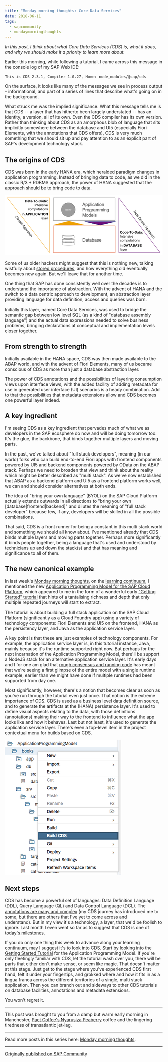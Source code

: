 ```yaml
---
title: "Monday morning thoughts: Core Data Services"
date: 2018-06-11
tags:
  - sapcommunity
  - mondaymorningthoughts
---
```


*In this post, I think about what Core Data Services (CDS) is, what it
does, and why we should make it a priority to learn more about.*

Earlier this morning, while following a tutorial, I came across this
message in the console log of my SAP Web IDE:

```text
This is CDS 2.3.1, Compiler 1.0.27, Home: node_modules/@sap/cds
```

On the surface, it looks like many of the messages we see in process
output - informational, and part of a series of lines that describe
what's going on in the background.

What struck me was the implied significance. What this message tells me
is that CDS -- a layer that has hitherto been largely understated --
has an identity, a version, all of its own. Even the CDS compiler has
its own version. Rather than thinking about CDS as an amorphous blob of
language that sits implicitly somewhere between the database and UI5
(especially Fiori Elements, with the annotations that CDS offers), CDS
is very much something that we should sit up and pay attention to as an
explicit part of SAP's development technology stack.

## The origins of CDS

CDS was born in the early HANA era, which heralded paradigm changes in
application programming. Instead of bringing data to code, as we did in
the classic R/3 + RDBMS approach, the power of HANA suggested that the
approach should be to bring code to data.

![](/images/2018/06/Screen-Shot-2018-06-11-at-08.04.37.png)

Some of us older hackers might suggest that this is nothing new, talking
wistfully about [stored
procedures](https://en.wikipedia.org/wiki/Stored_procedure), and how
everything old eventually becomes new again. But we'll leave that for
another time.

One thing that SAP has done consistently well over the decades is to
understand the importance of abstraction. With the advent of HANA and
the switch to a data centric approach to development, an abstraction
layer providing language for data definition, access and queries was
born.

Initially this layer, named Core Data Services, was used to bridge the
semantic gap between low level SQL (as a kind of "database assembly
language") and the actual data expressions needed to solve business
problems, bringing declarations at conceptual and implementation levels
closer together.

## From strength to strength

Initially available in the HANA space, CDS was then made available to
the ABAP world, and with the advent of Fiori Elements, many of us became
conscious of CDS as more than just a database abstraction layer.

The power of CDS annotations and the possibilities of layering
consumption views upon interface views, with the added facility of
adding metadata for use in generated user interface (UI) scenarios is a
heady combination. Add to that the possibilities that metadata
extensions allow and CDS becomes one powerful layer indeed.

## A key ingredient

I'm seeing CDS as a key ingredient that pervades much of what we as
developers in the SAP ecosphere do now and will be doing tomorrow too.
It's the glue, the backbone, that binds together multiple layers and
moving parts.

In the past, we've talked about "full stack developers", meaning (in
our world) folks who can build end-to-end Fiori apps with frontend
components powered by UI5 and backend components powered by OData on the
ABAP stack. Perhaps we need to broaden that view and think about the
reality which might be better described as "multi stack". As we've
now established that ABAP as a backend platform and UI5 as a frontend
platform works well, we can and should consider alternatives at both
ends.

The idea of "bring your own language" (BYOL) on the SAP Cloud Platform
actually extends outwards in all directions to "bring your own
\[database\|frontend\|backend\]" and dilutes the meaning of "full
stack developer" because few, if any, developers will be skilled in all
the possible combinations.

That said, CDS is a front runner for being a constant in this multi
stack world and something we should all know about. I've mentioned
already that CDS binds multiple layers and moving parts together.
Perhaps more significantly it binds people together, being a language
that's used and understood by technicians up and down the stack(s) and
that has meaning and significance to all of them.

## The new canonical example

In last week's [Monday morning
thoughts](/tags/mondaymorningthoughts/), on the
[learning
continuum](/blog/posts/2018/06/04/monday-morning-thoughts:-the-learning-continuum/),
I mentioned the new [Application Programming Model for the SAP Cloud
Platform](https://blogs.sap.com/2018/06/05/introducing-the-new-application-programming-model-for-sap-cloud-platform/),
which appeared to me in the form of a wonderful early ["Getting
Started"
tutorial](https://help.sap.com/viewer/65de2977205c403bbc107264b8eccf4b/Cloud/en-US/5ec8c983a0bf43b4a13186fcf59015fc.html) that
hints of a tantalising richness and depth that only multiple repeated
journeys will start to extract.

The tutorial is about building a full stack application on the SAP Cloud
Platform (significantly as a Cloud Foundry app) using a variety of
technology components: Fiori Elements and UI5 on the frontend, HANA as
the persistency layer, and Java as the application service layer.

A key point is that these are just examples of technology components.
For example, the application service layer is, in this tutorial
instance, Java, mainly because it's the runtime supported right now.
But perhaps for the next incarnation of the Application Programming
Model, there'll be support a NodeJS stack for an alternative
application service layer. It's early days and I for one am glad that
[rough consensus and running
code](https://courses.cs.duke.edu/common/compsci092/papers/govern/consensus.pdf) has meant
that we're seeing a first glimpse of the entire model with a single
runtime example, earlier than we might have done if multiple runtimes
had been supported from day one.

Most significantly, however, there's a notion that becomes clear as
soon as you've run through the tutorial even just once. That notion is
the extreme importance of CDS. CDS is used as a business level data
definition source, and to generate the artifacts at the (HANA)
persistence layer. It's used to define visual aspects relating to the
data, with those definitions (annotations) making their way to the
frontend to influence what the app looks like and how it behaves. Last
but not least, it's used to generate the application service layer.
There's even a top-level item in the project contextual menu for builds
based on CDS.

![](/images/2018/06/Screen-Shot-2018-06-11-at-08.47.57.png)

## Next steps

CDS has become a powerful set of languages: Data Definition Language
(DDL), Query Language (QL) and Data Control Language (DCL). The
[annotations are many and
complex](https://help.sap.com/viewer/cc0c305d2fab47bd808adcad3ca7ee9d/7.5.9/en-US/630ce9b386b84e80bfade96779fbaeec.html)
(my CDS journey has introduced me to some, but there are others that
I've yet to come across and understand). But in my view it's a
technology, a layer, that we'd be foolish to ignore. Last month I even
went so far as to suggest that CDS is one of [today's
milestones](/blog/posts/2018/05/21/monday-morning-thoughts:-milestones/#todays-milestones).

If you do only one thing this week to advance along your learning
continuum, may I suggest it's to look into CDS. Start by looking into
the [Getting Started
Tutorial](https://help.sap.com/viewer/65de2977205c403bbc107264b8eccf4b/Cloud/en-US/5ec8c983a0bf43b4a13186fcf59015fc.html)
for the Application Programming Model. If you're only fleetingly
familiar with CDS, let the tutorial wash over you, there will be parts
that either don't make sense, or seem like magic. That doesn't matter
at this stage. Just get to the stage where you've experienced CDS first
hand, felt it under your fingertips, and grokked where and how it fits
in as a lingua franca across the different territories of a single,
multi stack application. Then you can branch out and sideways to other
CDS tutorials on database facilities, annotations and metadata
extensions.

You won't regret it.

---

This post was brought to you from a damp but warm early morning in
Manchester, [Pact Coffee's Nyarusiza
Peaberry](https://www.pactcoffee.com/coffees/nyarusiza-peaberry) coffee
and the lingering tiredness of transatlantic jet-lag.

---

Read more posts in this series here: [Monday morning
thoughts](/tags/mondaymorningthoughts/).

---

[Originally published on SAP Community](https://community.sap.com/t5/technology-blogs-by-sap/monday-morning-thoughts-core-data-services/ba-p/13358970)
